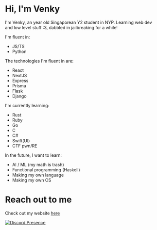 # Hi, I'm Venky
I'm Venky, an  year old Singaporean Y2 student in NYP. 
Learning web dev and low level stuff :3, dabbled in jailbreaking for a while!

I'm fluent in:
* JS/TS
* Python

The technologies I'm fluent in are:
* React
* NextJS
* Express
* Prisma
* Flask
* Django

I'm currently learning:
* Rust
* Ruby
* Go
* C
* C#
* Swift(UI)
* CTF pwn/RE

In the future, I want to learn:
* AI / ML (my math is trash)
* Functional programming (Haskell)
* Making my own language
* Making my own OS

# Reach out to me
Check out my website [here](https://hrtowii.dev)

[![Discord Presence](https://lanyard.cnrad.dev/api/413331641109446656)](https://discord.com/users/413331641109446656)
